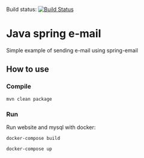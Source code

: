 Build status: [![Build Status](https://travis-ci.org/franekd/java-spring-email.svg?branch=master)](https://travis-ci.org/franekd/java-spring-email)

Java spring e-mail
=

Simple example of sending e-mail using spring-email

## How to use

### Compile

`mvn clean package`


### Run
Run website and mysql with docker:

`docker-compose build`

`docker-compose up`
